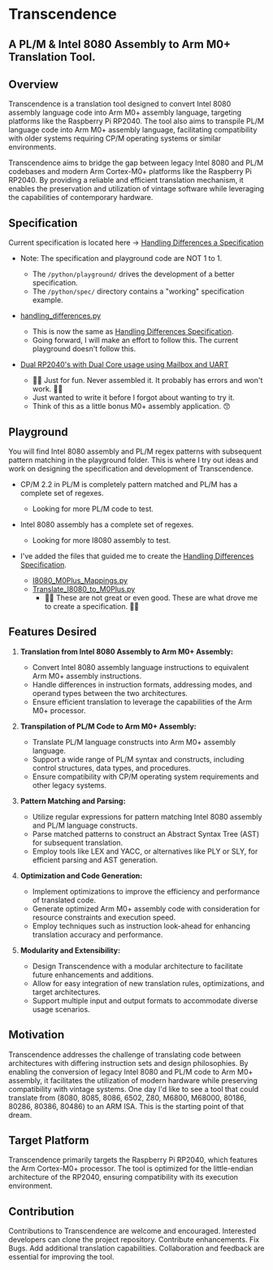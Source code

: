 # Transcendence
## A PL/M & Intel 8080 Assembly to Arm M0+ Translation Tool.

## Overview
Transcendence is a translation tool designed to convert Intel 8080 assembly language code into Arm M0+ assembly language, targeting platforms like the Raspberry Pi RP2040. The tool also aims to transpile PL/M language code into Arm M0+ assembly language, facilitating compatibility with older systems requiring CP/M operating systems or similar environments. 

Transcendence aims to bridge the gap between legacy Intel 8080 and PL/M codebases and modern Arm Cortex-M0+ platforms like the Raspberry Pi RP2040. By providing a reliable and efficient translation mechanism, it enables the preservation and utilization of vintage software while leveraging the capabilities of contemporary hardware.

## Specification
Current specification is located here -> [Handling Differences a Specification](/specification/Handling_Differences_Specification.md)
- Note: The specification and playground code are NOT 1 to 1.
   - The `/python/playground/` drives the development of a better specification.
   - The `/python/spec/` directory contains a "working" specification example.

- [handling_differences.py](/python/spec/handling_differences.py)
   - This is now the same as [Handling Differences Specification](/specification/Handling_Differences_Specification.md).
   - Going forward, I will make an effort to follow this. The current playground doesn't follow this.

- [Dual RP2040's with Dual Core usage using Mailbox and UART](/specification/DualRP2040_DualCore_Mailbox.md)
   - 🐲🐉 Just for fun. Never assembled it. It probably has errors and won't work. 🐉🐲
   - Just wanted to write it before I forgot about wanting to try it.
   - Think of this as a little bonus M0+ assembly application. 😙

## Playground
You will find Intel 8080 assembly and PL/M regex patterns with subsequent pattern matching in the playground folder. This is where I try out ideas and work on designing the specification and development of Transcendence.

- CP/M 2.2 in PL/M is completely pattern matched and PL/M has a complete set of regexes.
   - Looking for more PL/M code to test.
- Intel 8080 assembly has a complete set of regexes.
   - Looking for more I8080 assembly to test.

- I've added the files that guided me to create the [Handling Differences Specification](/specification/Handling_Differences_Specification.md).
   - [I8080_M0Plus_Mappings.py](/python/playground/maps/I8080_M0Plus_Mappings.py)
   - [Translate_I8080_to_M0Plus.py](/python/playground/Translate_I8080_to_M0Plus.py)
      - 🐲🐉 These are not great or even good. These are what drove me to create a specification. 🐉🐲

## Features Desired
1. **Translation from Intel 8080 Assembly to Arm M0+ Assembly:**
   - Convert Intel 8080 assembly language instructions to equivalent Arm M0+ assembly instructions.
   - Handle differences in instruction formats, addressing modes, and operand types between the two architectures.
   - Ensure efficient translation to leverage the capabilities of the Arm M0+ processor.
   
2. **Transpilation of PL/M Code to Arm M0+ Assembly:**
   - Translate PL/M language constructs into Arm M0+ assembly language.
   - Support a wide range of PL/M syntax and constructs, including control structures, data types, and procedures.
   - Ensure compatibility with CP/M operating system requirements and other legacy systems.

3. **Pattern Matching and Parsing:**
   - Utilize regular expressions for pattern matching Intel 8080 assembly and PL/M language constructs.
   - Parse matched patterns to construct an Abstract Syntax Tree (AST) for subsequent translation.
   - Employ tools like LEX and YACC, or alternatives like PLY or SLY, for efficient parsing and AST generation.

4. **Optimization and Code Generation:**
   - Implement optimizations to improve the efficiency and performance of translated code.
   - Generate optimized Arm M0+ assembly code with consideration for resource constraints and execution speed.
   - Employ techniques such as instruction look-ahead for enhancing translation accuracy and performance.

5. **Modularity and Extensibility:**
   - Design Transcendence with a modular architecture to facilitate future enhancements and additions.
   - Allow for easy integration of new translation rules, optimizations, and target architectures.
   - Support multiple input and output formats to accommodate diverse usage scenarios.

## Motivation
Transcendence addresses the challenge of translating code between architectures with differing instruction sets and design philosophies. By enabling the conversion of legacy Intel 8080 and PL/M code to Arm M0+ assembly, it facilitates the utilization of modern hardware while preserving compatibility with vintage systems. One day I'd like to see a tool that could translate from (8080, 8085, 8086, 6502, Z80, M6800, M68000, 80186, 80286, 80386, 80486) to an ARM ISA. This is the starting point of that dream.

## Target Platform
Transcendence primarily targets the Raspberry Pi RP2040, which features the Arm Cortex-M0+ processor. The tool is optimized for the little-endian architecture of the RP2040, ensuring compatibility with its execution environment.

## Contribution
Contributions to Transcendence are welcome and encouraged. Interested developers can clone the project repository. Contribute enhancements. Fix Bugs. Add additional translation capabilities. Collaboration and feedback are essential for improving the tool.
